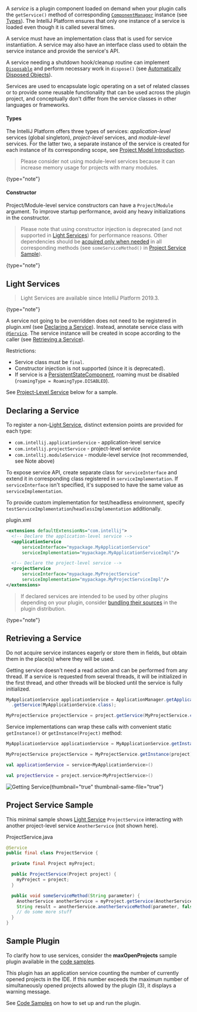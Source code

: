 [//]: # (title: Services)

<!-- Copyright 2000-2022 JetBrains s.r.o. and contributors. Use of this source code is governed by the Apache 2.0 license. -->

A _service_ is a plugin component loaded on demand when your plugin calls the `getService()` method of corresponding [`ComponentManager`](%gh-ic%/platform/extensions/src/com/intellij/openapi/components/ComponentManager.java) instance (see [Types](#types)).
The IntelliJ Platform ensures that only one instance of a service is loaded even though it is called several times.

A service must have an implementation class that is used for service instantiation.
A service may also have an interface class used to obtain the service instance and provide the service's API.

A service needing a shutdown hook/cleanup routine can implement [`Disposable`](%gh-ic%/platform/util/src/com/intellij/openapi/Disposable.java) and perform necessary work in `dispose()` (see [Automatically Disposed Objects](disposers.md#automatically-disposed-objects)).

Services are used to encapsulate logic operating on a set of related classes or to provide some reusable functionality that can be used across the plugin project, and conceptually don't differ from the service classes in other languages or frameworks.

#### Types
The IntelliJ Platform offers three types of services: _application-level_ services (global singleton), _project-level_ services, and _module-level_ services.
For the latter two, a separate instance of the service is created for each instance of its corresponding scope, see [Project Model Introduction](project_structure.md).

> Please consider not using module-level services because it can increase memory usage for projects with many modules.
>
{type="note"}

#### Constructor
Project/Module-level service constructors can have a `Project`/`Module` argument.
To improve startup performance, avoid any heavy initializations in the constructor.

> Please note that using constructor injection is deprecated (and not supported in [Light Services](#light-services)) for performance reasons.
> Other dependencies should be [acquired only when needed](#retrieving-a-service) in all corresponding methods (see `someServiceMethod()` in [Project Service Sample](#project-service-sample)).
>
{type="note"}

## Light Services

> Light Services are available since IntelliJ Platform 2019.3.
>
{type="note"}

A service not going to be overridden does not need to be registered in <path>plugin.xml</path> (see [Declaring a Service](#declaring-a-service)).
Instead, annotate service class with [`@Service`](%gh-ic%/platform/core-api/src/com/intellij/openapi/components/Service.java).
The service instance will be created in scope according to the caller (see [Retrieving a Service](#retrieving-a-service)).

Restrictions:

* Service class must be `final`.
* Constructor injection is not supported (since it is deprecated).
* If service is a [PersistentStateComponent](persisting_state_of_components.md), roaming must be disabled (`roamingType = RoamingType.DISABLED`).

See [Project-Level Service](#project-service-sample) below for a sample.

## Declaring a Service

To register a non-[Light Service](#light-services), distinct extension points are provided for each type:

* `com.intellij.applicationService` - application-level service
* `com.intellij.projectService` - project-level service
* `com.intellij.moduleService` - module-level service (not recommended, see Note above)

To expose service API, create separate class for `serviceInterface` and extend it in corresponding class registered in `serviceImplementation`.
If `serviceInterface` isn't specified, it's supposed to have the same value as `serviceImplementation`.

To provide custom implementation for test/headless environment, specify `testServiceImplementation`/`headlessImplementation` additionally.

<path>plugin.xml</path>
```xml
<extensions defaultExtensionNs="com.intellij">
  <!-- Declare the application-level service -->
  <applicationService
      serviceInterface="mypackage.MyApplicationService"
      serviceImplementation="mypackage.MyApplicationServiceImpl"/>

  <!-- Declare the project-level service -->
  <projectService
      serviceInterface="mypackage.MyProjectService"
      serviceImplementation="mypackage.MyProjectServiceImpl"/>
</extensions>
```

> If declared services are intended to be used by other plugins depending on your plugin, consider [bundling their sources](bundling_plugin_openapi_sources.md) in the plugin distribution.
>
{type="note"}

## Retrieving a Service

Do not acquire service instances eagerly or store them in fields, but obtain them in the place(s) where they will be used.

Getting service doesn't need a read action and can be performed from any thread.
If a service is requested from several threads, it will be initialized in the first thread, and other threads will be blocked until the service is fully initialized.

<tabs>
<tab title="Java">

```java
MyApplicationService applicationService = ApplicationManager.getApplication()
  .getService(MyApplicationService.class);

MyProjectService projectService = project.getService(MyProjectService.class);
```

Service implementations can wrap these calls with convenient static `getInstance()` or `getInstance(Project)` method:

```java
MyApplicationService applicationService = MyApplicationService.getInstance();

MyProjectService projectService = MyProjectService.getInstance(project);
```

</tab>

<tab title="Kotlin">

```kotlin
val applicationService = service<MyApplicationService>()

val projectService = project.service<MyProjectService>()
```
</tab>

</tabs>

<procedure title="Getting Service Flow" initial-collapse-state="collapsed">

![Getting Service](getting_service.svg){thumbnail="true" thumbnail-same-file="true"}

</procedure>

## Project Service Sample

This minimal sample shows [Light Service](#light-services) `ProjectService` interacting with another project-level service `AnotherService` (not shown here).

<path>ProjectService.java</path>

```java
@Service
public final class ProjectService {

  private final Project myProject;

  public ProjectService(Project project) {
    myProject = project;
  }

  public void someServiceMethod(String parameter) {
    AnotherService anotherService = myProject.getService(AnotherService.class);
    String result = anotherService.anotherServiceMethod(parameter, false);
    // do some more stuff
  }
}
```

## Sample Plugin

To clarify how to use services, consider the **maxOpenProjects** sample plugin available in the [code samples](%gh-sdk-samples%/max_opened_projects).

This plugin has an application service counting the number of currently opened projects in the IDE.
If this number exceeds the maximum number of simultaneously opened projects allowed by the plugin (3), it displays a warning message.

See [Code Samples](code_samples.md) on how to set up and run the plugin.
